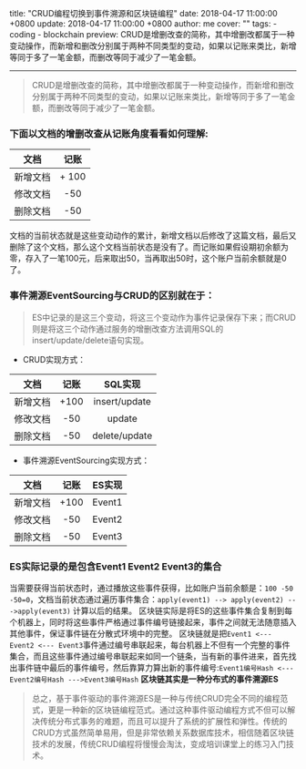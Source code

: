 title: "CRUD编程切换到事件溯源和区块链编程"
date: 2018-04-17 11:00:00 +0800
update: 2018-04-17 11:00:00 +0800
author: me
cover: ""
tags:
    - coding
    - blockchain
preview: CRUD是增删改查的简称，其中增删改都属于一种变动操作，而新增和删改分别属于两种不同类型的变动，如果以记账来类比，新增等同于多了一笔金额，而删改等同于减少了一笔金额。

---
> CRUD是增删改查的简称，其中增删改都属于一种变动操作，而新增和删改分别属于两种不同类型的变动，如果以记账来类比，新增等同于多了一笔金额，而删改等同于减少了一笔金额。

### 下面以文档的增删改查从记账角度看看如何理解:

| 文档 | 记账 |
| :----: | :----: |
| 新增文档 | + 100 |
| 修改文档 | -50 |
| 删除文档 | -50 |

文档的当前状态就是这些变动动作的累计，新增文档以后修改了这篇文档，最后又删除了这个文档，那么这个文档当前状态是没有了。而记账如果假设期初余额为零，存入了一笔100元，后来取出50，当再取出50时，这个账户当前余额就是0了。

### 事件溯源EventSourcing与CRUD的区别就在于：
> ES中记录的是这三个变动，将这三个变动作为事件记录保存下来；而CRUD则是将这三个动作通过服务的增删改查方法调用SQL的insert/update/delete语句实现。

- CRUD实现方式：

| 文档 | 记账 |SQL实现 |
| :----: | :----: | :----: |
| 新增文档 | +100 | insert/update |
| 修改文档 | -50 | update |
| 删除文档 |-50 | delete/update |

- 事件溯源EventSourcing实现方式：

|文档|记账|ES实现|
| :----: | :----: | :----: |
|新增文档|+100|Event1|
|修改文档|-50|Event2|
|删除文档|-50|Event3|


### ES实际记录的是包含Event1 Event2 Event3的集合
当需要获得当前状态时，通过播放这些事件获得，比如账户当前余额是：`100 -50 -50=0`，文档当前状态通过遍历事件集合：`apply(event1) --> apply(event2) --->apply(event3)` 计算以后的结果。 
区块链实际是将ES的这些事件集合复制到每个机器上，同时将这些事件严格通过事件编号链接起来，事件之间就无法随意插入其他事件，保证事件链在分散式环境中的完整。
区块链就是把`Event1 <--- Event2 <--- Event3`事件通过编号串联起来，每台机器上不但有一个完整的事件集合，而且这些事件通过编号串联起来如同一个链条，当有新的事件进来，首先找出事件链中最后的事件编号，然后靠算力算出新的事件编号:`Event1编号Hash <--- Event2编号Hash --->Event3编号Hash`
**区块链其实是一种分布式的事件溯源ES**

> 总之，基于事件驱动的事件溯源ES是一种与传统CRUD完全不同的编程范式，更是一种新的区块链编程范式。通过这种事件驱动编程方式不但可以解决传统分布式事务的难题，而且可以提升了系统的扩展性和弹性。传统的CRUD方式虽然简单易用，但是非常依赖关系数据库技术，相信随着区块链技术的发展，传统CRUD编程将慢慢会淘汰，变成培训课堂上的练习入门技术。